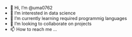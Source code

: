 - 👋 Hi, I’m @uma0762
- 👀 I’m interested in data science
- 🌱 I’m currently learning required programmig languages
- 💞️ I’m looking to collaborate on projects
- 📫 How to reach me ...

<!---
uma0762/uma0762 is a ✨ special ✨ repository because its `README.md` (this file) appears on your GitHub profile.
You can click the Preview link to take a look at your changes.
--->

